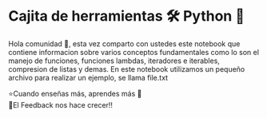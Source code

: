 # Cajita de herramientas 🛠 Python 🐍

Hola comunidad 🙋, esta vez comparto con ustedes este notebook que contiene informacion sobre varios conceptos fundamentales como lo son el manejo de funciones, funciones lambdas, iteradores e iterables, compresion de listas y demas.
En este notebook utilizamos un pequeño archivo para realizar un ejemplo, se llama file.txt

⭐Cuando enseñas más, aprendes más 💯 <br>
💪El Feedback nos hace crecer!!
